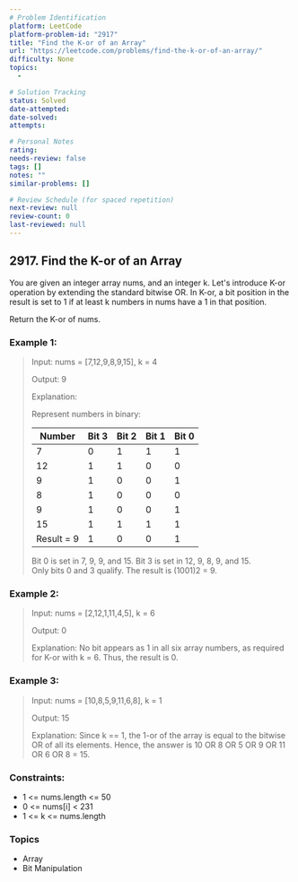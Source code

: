 ```yaml
---
# Problem Identification
platform: LeetCode
platform-problem-id: "2917"
title: "Find the K-or of an Array"
url: "https://leetcode.com/problems/find-the-k-or-of-an-array/"
difficulty: None
topics:
  -

# Solution Tracking
status: Solved
date-attempted:
date-solved:
attempts:

# Personal Notes
rating:
needs-review: false
tags: []
notes: ""
similar-problems: []

# Review Schedule (for spaced repetition)
next-review: null
review-count: 0
last-reviewed: null
---
```


## 2917. Find the K-or of an Array
You are given an integer array nums, and an integer k. Let's introduce K-or operation by extending the standard bitwise OR. In K-or, a bit position in the result is set to 1 if at least k numbers in nums have a 1 in that position.

Return the K-or of nums.

### Example 1:

> Input: nums = [7,12,9,8,9,15], k = 4
> 
> Output: 9
> 
> Explanation:
> 
> Represent numbers in binary:
> 
> | Number | Bit 3	| Bit 2	| Bit 1	| Bit 0 |
> | --- | --- | --- | --- | --- |
> | 7	  |  0	| 1   | 	1	| 1
> | 12  |	 1	| 1   | 	0	| 0
> | 9	  |  1	| 0   | 	0	| 1
> | 8	  |  1	| 0   | 	0	| 0
> | 9	  |  1	| 0   | 	0	| 1
> | 15	|  1  | 1	  |   1	| 1
> |Result = 9|	1	| 0	| 0	| 1
> 
> Bit 0 is set in 7, 9, 9, and 15. Bit 3 is set in 12, 9, 8, 9, and 15.<br/>
> Only bits 0 and 3 qualify. The result is (1001)2 = 9.

### Example 2:

> Input: nums = [2,12,1,11,4,5], k = 6
> 
> Output: 0
> 
> Explanation: No bit appears as 1 in all six array numbers, as required for K-or with k = 6. Thus, the result is 0.

### Example 3:

> Input: nums = [10,8,5,9,11,6,8], k = 1
> 
> Output: 15
> 
> Explanation: Since k == 1, the 1-or of the array is equal to the bitwise OR of all its elements. Hence, the answer is 10 OR 8 OR 5 OR 9 OR 11 OR 6 OR 8 = 15.

### Constraints:

- 1 <= nums.length <= 50
- 0 <= nums[i] < 231
- 1 <= k <= nums.length

### Topics

- Array
- Bit Manipulation